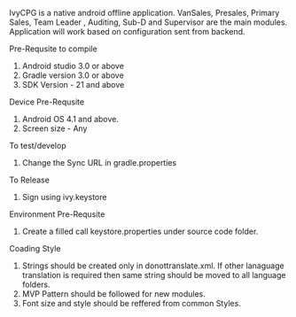 IvyCPG is a native android offline application. VanSales, Presales, Primary Sales, Team Leader , Auditing, Sub-D and Supervisor are the main modules. Application will work based on configuration sent from backend.

Pre-Requsite to compile

1. Android studio 3.0 or above
2. Gradle version 3.0 or above
3. SDK Version - 21 and above

Device Pre-Requsite

1. Android OS 4.1 and above.
2. Screen size - Any

To test/develop

1. Change the Sync URL in gradle.properties 


To Release

1. Sign using ivy.keystore

Environment Pre-Requsite

1. Create a filled call keystore.properties under source code folder.

Coading Style

1. Strings should be created only in donottranslate.xml. If other lanaguage translation is required then same string should be moved to all language folders.
2. MVP Pattern should be followed for new modules.
3. Font size and style should be reffered from common Styles.


